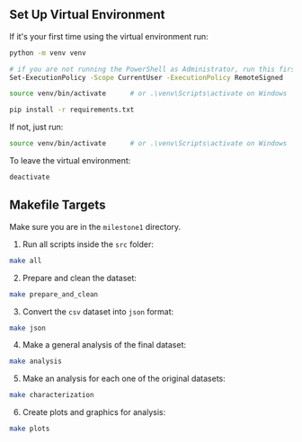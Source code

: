 ## Set Up Virtual Environment

If it's your first time using the virtual environment run:

```bash
python -m venv venv

# if you are not running the PowerShell as Administrator, run this first:
Set-ExecutionPolicy -Scope CurrentUser -ExecutionPolicy RemoteSigned

source venv/bin/activate      # or .\venv\Scripts\activate on Windows

pip install -r requirements.txt
```

If not, just run:

```bash
source venv/bin/activate      # or .\venv\Scripts\activate on Windows
```


To leave the virtual environment:

```bash
deactivate
```

## Makefile Targets

Make sure you are in the `milestone1` directory.

1. Run all scripts inside the `src` folder:
```bash
make all   
```

2. Prepare and clean the dataset:
```bash
make prepare_and_clean  
```

3. Convert the `csv` dataset into `json` format:
```bash
make json
```

4. Make a general analysis of the final dataset:
```bash
make analysis
```

5. Make an analysis for each one of the original datasets:
```bash
make characterization
```

6. Create plots and graphics for analysis:
```bash
make plots
```